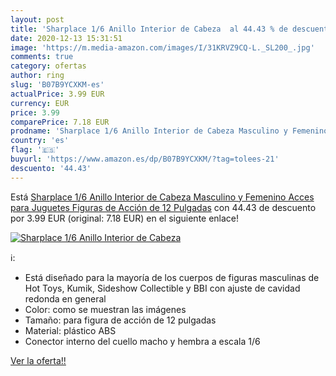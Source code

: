 ```yaml
---
layout: post
title: 'Sharplace 1/6 Anillo Interior de Cabeza  al 44.43 % de descuento'
date: 2020-12-13 15:31:51
image: 'https://m.media-amazon.com/images/I/31KRVZ9CQ-L._SL200_.jpg'
comments: true
category: ofertas
author: ring
slug: 'B07B9YCXKM-es'
actualPrice: 3.99 EUR
currency: EUR
price: 3.99
comparePrice: 7.18 EUR
prodname: 'Sharplace 1/6 Anillo Interior de Cabeza Masculino y Femenino Acces para Juguetes Figuras de Acción de 12 Pulgadas'
country: 'es'
flag: '🇪🇸'
buyurl: 'https://www.amazon.es/dp/B07B9YCXKM/?tag=tolees-21'
descuento: '44.43'
---
```


Está [Sharplace 1/6 Anillo Interior de Cabeza Masculino y Femenino Acces para Juguetes Figuras de Acción de 12 Pulgadas](https://www.amazon.es/dp/B07B9YCXKM/?tag=tolees-21) con 44.43 de descuento por 3.99 EUR (original: 7.18 EUR) en el siguiente enlace!

[![Sharplace 1/6 Anillo Interior de Cabeza ](https://m.media-amazon.com/images/I/31KRVZ9CQ-L._SL200_.jpg)](https://www.amazon.es/dp/B07B9YCXKM/?tag=tolees-21)

ℹ️:

- Está diseñado para la mayoría de los cuerpos de figuras masculinas de Hot Toys, Kumik, Sideshow Collectible y BBI con ajuste de cavidad redonda en general
- Color: como se muestran las imágenes
- Tamaño: para figura de acción de 12 pulgadas
- Material: plástico ABS
- Conector interno del cuello macho y hembra a escala 1/6

[Ver la oferta!!](https://www.amazon.es/dp/B07B9YCXKM/?tag=tolees-21)
